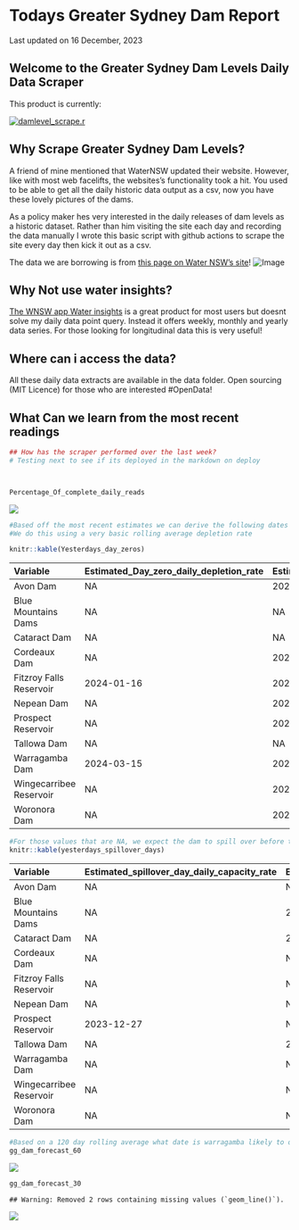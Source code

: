 Todays Greater Sydney Dam Report
================
Last updated on 16 December, 2023

## Welcome to the Greater Sydney Dam Levels Daily Data Scraper

This product is currently:

[![damlevel_scrape.r](https://github.com/snazzyandy/Modelling-and-EDA/actions/workflows/greatersydscraper.yml/badge.svg)](https://github.com/snazzyandy/Modelling-and-EDA/actions/workflows/greatersydscraper.yml)

## Why Scrape Greater Sydney Dam Levels?

A friend of mine mentioned that WaterNSW updated their website. However,
like with most web facelifts, the websites’s functionality took a hit.
You used to be able to get all the daily historic data output as a csv,
now you have these lovely pictures of the dams.

As a policy maker hes very interested in the daily releases of dam
levels as a historic dataset. Rather than him visiting the site each day
and recording the data manually I wrote this basic script with github
actions to scrape the site every day then kick it out as a csv.

The data we are borrowing is from [this page on Water NSW’s
site](https://www.waternsw.com.au/nsw-dams/nsw-storage-levels/greater-sydney-dam-levels)!
![Image](Images/WNSWScreenshot.png)

## Why Not use water insights?

[The WNSW app Water
insights](https://waterinsights.waternsw.com.au/12964-sydney-drinking-water-catchment/#!)
is a great product for most users but doesnt solve my daily data point
query. Instead it offers weekly, monthly and yearly data series. For
those looking for longitudinal data this is very useful!

## Where can i access the data?

All these daily data extracts are available in the data folder. Open
sourcing (MIT Licence) for those who are interested \#OpenData!

## What Can we learn from the most recent readings

``` r
## How has the scraper performed over the last week?
# Testing next to see if its deployed in the markdown on deploy



Percentage_Of_complete_daily_reads
```

![](readme_files/figure-gfm/graph-1.png)<!-- -->

``` r
#Based off the most recent estimates we can derive the following dates the dams will reach empty.
#We do this using a very basic rolling average depletion rate 

knitr::kable(Yesterdays_day_zeros)
```

| Variable                | Estimated_Day_zero_daily_depletion_rate | Estimated_Day_zero_weekly_depletion_rate | Estimated_Day_zero_monthly_depletion_rate | Estimated_Day_zero_60day_depletion_rate | Estimated_Day_zero_90day_depletion_rate | Estimated_Day_zero_120day_depletion_rate |
|:------------------------|:----------------------------------------|:-----------------------------------------|:------------------------------------------|:----------------------------------------|:----------------------------------------|:-----------------------------------------|
| Avon Dam                | NA                                      | 2024-03-14                               | 2025-06-30                                | 2034-03-18                              | 2031-08-24                              | 2035-07-01                               |
| Blue Mountains Dams     | NA                                      | NA                                       | NA                                        | NA                                      | NA                                      | NA                                       |
| Cataract Dam            | NA                                      | NA                                       | NA                                        | NA                                      | NA                                      | NA                                       |
| Cordeaux Dam            | NA                                      | 2024-01-09                               | 2024-05-20                                | 2026-10-04                              | 2026-01-31                              | 2026-12-05                               |
| Fitzroy Falls Reservoir | 2024-01-16                              | 2025-01-04                               | 2024-06-15                                | 2026-06-02                              | 2026-05-07                              | 2028-01-01                               |
| Nepean Dam              | NA                                      | 2024-05-23                               | 2029-11-13                                | NA                                      | 2087-10-28                              | NA                                       |
| Prospect Reservoir      | NA                                      | 2024-05-17                               | 2025-06-29                                | NA                                      | 2145-12-05                              | 2044-11-08                               |
| Tallowa Dam             | NA                                      | NA                                       | NA                                        | NA                                      | NA                                      | NA                                       |
| Warragamba Dam          | 2024-03-15                              | 2024-04-20                               | 2025-12-09                                | 2029-11-23                              | 2031-03-10                              | 2034-07-15                               |
| Wingecarribee Reservoir | NA                                      | 2024-02-06                               | 2024-09-26                                | 2028-08-12                              | 2027-09-14                              | 2029-12-03                               |
| Woronora Dam            | NA                                      | 2024-03-13                               | 2025-05-18                                | 2029-11-18                              | 2030-01-31                              | 2032-05-29                               |

``` r
#For those values that are NA, we expect the dam to spill over before they begin depleting again 
knitr::kable(yesterdays_spillover_days)
```

| Variable                | Estimated_spillover_day_daily_capacity_rate | Estimated_spillover_day_weekly_capacity_rate | Estimated_spillover_day_60day_capacity_rate | Estimated_spillover_day_90day_capacity_rate | Estimated_spillover_day_120day_capacity_rate |
|:------------------------|:--------------------------------------------|:---------------------------------------------|:--------------------------------------------|:--------------------------------------------|:---------------------------------------------|
| Avon Dam                | NA                                          | NA                                           | NA                                          | NA                                          | NA                                           |
| Blue Mountains Dams     | NA                                          | 2024-01-07                                   | 2028-07-21                                  | 2031-05-07                                  | 2028-09-17                                   |
| Cataract Dam            | NA                                          | 2024-07-26                                   | 2026-09-29                                  | 2028-07-03                                  | 2031-07-22                                   |
| Cordeaux Dam            | NA                                          | NA                                           | NA                                          | NA                                          | NA                                           |
| Fitzroy Falls Reservoir | NA                                          | NA                                           | NA                                          | NA                                          | NA                                           |
| Nepean Dam              | NA                                          | NA                                           | 2034-12-29                                  | NA                                          | 2088-11-21                                   |
| Prospect Reservoir      | 2023-12-27                                  | NA                                           | 2025-01-14                                  | NA                                          | NA                                           |
| Tallowa Dam             | NA                                          | 2023-12-15                                   | 2023-12-15                                  | 2023-12-15                                  | 2023-12-15                                   |
| Warragamba Dam          | NA                                          | NA                                           | NA                                          | NA                                          | NA                                           |
| Wingecarribee Reservoir | NA                                          | NA                                           | NA                                          | NA                                          | NA                                           |
| Woronora Dam            | NA                                          | NA                                           | NA                                          | NA                                          | NA                                           |

``` r
#Based on a 120 day rolling average what date is warragamba likely to overflow or hit zero.
gg_dam_forecast_60
```

![](readme_files/figure-gfm/graph%202-1.png)<!-- -->

``` r
gg_dam_forecast_30
```

    ## Warning: Removed 2 rows containing missing values (`geom_line()`).

![](readme_files/figure-gfm/graph%202-2.png)<!-- -->
